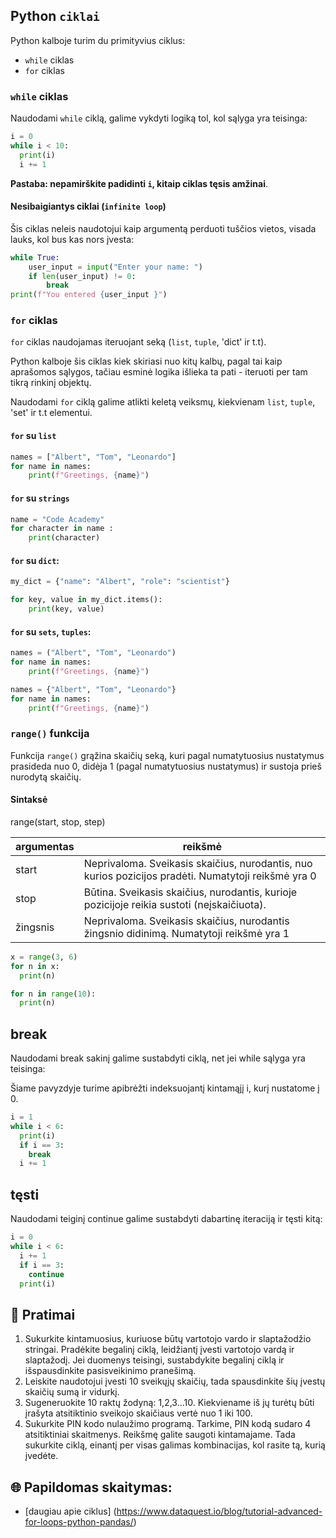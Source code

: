 ## Python `ciklai`

Python kalboje turim du primityvius ciklus:

* `while` ciklas
* `for` ciklas


### `while` ciklas

Naudodami `while` ciklą, galime vykdyti logiką tol, kol sąlyga yra teisinga:

```python
i = 0
while i < 10:
  print(i)
  i += 1
```
**Pastaba: nepamirškite padidinti `i`, kitaip ciklas tęsis amžinai**.

#### Nesibaigiantys ciklai (`infinite loop`)

Šis ciklas neleis naudotojui kaip argumentą perduoti tuščios vietos, visada lauks, kol bus kas nors įvesta:

```python
while True:
    user_input = input("Enter your name: ")
    if len(user_input) != 0:
        break
print(f"You entered {user_input }")
```

### `for` ciklas

`for` ciklas naudojamas iteruojant seką (`list`, `tuple`, 'dict' ir t.t).


Python kalboje šis ciklas kiek skiriasi nuo kitų kalbų, pagal tai kaip aprašomos sąlygos, tačiau esminė logika išlieka ta pati - iteruoti per tam tikrą rinkinį objektų. 


Naudodami `for` ciklą galime atlikti keletą veiksmų, kiekvienam `list`, `tuple`, 'set' ir t.t elementui.

#### `for` su `list`

```python
names = ["Albert", "Tom", "Leonardo"]
for name in names:
    print(f"Greetings, {name}")
```
#### `for` su `strings`

```python
name = "Code Academy"
for character in name :
    print(character)
```

#### `for` su `dict`:

```python
my_dict = {"name": "Albert", "role": "scientist"}

for key, value in my_dict.items():
    print(key, value)
```

#### `for` su  `sets`, `tuples`:

```python
names = ("Albert", "Tom", "Leonardo")
for name in names:
    print(f"Greetings, {name}")
```


```python
names = {"Albert", "Tom", "Leonardo"}
for name in names:
    print(f"Greetings, {name}")
```

### `range()` funkcija

Funkcija `range()` grąžina skaičių seką, kuri pagal numatytuosius nustatymus prasideda nuo 0, didėja 1 (pagal numatytuosius nustatymus) ir sustoja prieš nurodytą skaičių.


#### Sintaksė
range(start, stop, step)

| argumentas| reikšmė |
| ------------- | ------------- |
| start | Neprivaloma. Sveikasis skaičius, nurodantis, nuo kurios pozicijos pradėti. Numatytoji reikšmė yra 0 |
| stop | Būtina. Sveikasis skaičius, nurodantis, kurioje pozicijoje reikia sustoti (neįskaičiuota).  |
| žingsnis | Neprivaloma. Sveikasis skaičius, nurodantis žingsnio didinimą. Numatytoji reikšmė yra 1 |


```python
x = range(3, 6)
for n in x:
  print(n)
```

```python
for n in range(10):
  print(n)
```


## break

Naudodami break sakinį galime sustabdyti ciklą, net jei while sąlyga yra teisinga:

Šiame pavyzdyje turime apibrėžti indeksuojantį kintamąjį i, kurį nustatome į 0.

```python
i = 1
while i < 6:
  print(i)
  if i == 3:
    break
  i += 1
```

## tęsti

Naudodami teiginį continue galime sustabdyti dabartinę iteraciją ir tęsti kitą:


```python
i = 0
while i < 6:
  i += 1
  if i == 3:
    continue
  print(i)
```

## 🧠 Pratimai

1. Sukurkite kintamuosius, kuriuose būtų vartotojo vardo ir slaptažodžio stringai. Pradėkite begalinį ciklą, leidžiantį įvesti vartotojo vardą ir slaptažodį. Jei duomenys teisingi, sustabdykite begalinį ciklą ir išspausdinkite pasisveikinimo pranešimą.
1. Leiskite naudotojui įvesti 10 sveikųjų skaičių, tada spausdinkite šių įvestų skaičių sumą ir vidurkį.
1. Sugeneruokite 10 raktų žodyną: 1,2,3...10. Kiekviename iš jų turėtų būti įrašyta atsitiktinio sveikojo skaičiaus vertė nuo 1 iki 100.
1. Sukurkite PIN kodo nulaužimo programą. Tarkime, PIN kodą sudaro 4 atsitiktiniai skaitmenys. Reikšmę galite saugoti kintamajame. Tada sukurkite ciklą, einantį per visas galimas kombinacijas, kol rasite tą, kurią įvedėte.

## 🌐 Papildomas skaitymas:

* [daugiau apie ciklus] (https://www.dataquest.io/blog/tutorial-advanced-for-loops-python-pandas/)
